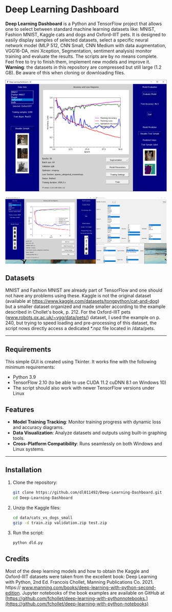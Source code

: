 # Deep Learning Dashboard

**Deep Learning Dashboard** is a Python and TensorFlow project that allows one to select between standard machine learning
datasets like: MNIST, Fashion MNIST, Kaggle cats and dogs and Oxford-IIIT pets.
It is designed to easily display samples of selected datasets, select a specific neural network model (MLP 512, CNN Small,
CNN Medium with data augmentation, VGG16-DA, mini Xception, Segmentation, sentiment analysis) monitor training and evaluate
the results. The scripts are by no means complete. Feel free to try to finish them, implement new models and improve it.
**Warning**: the datasets in this repository are compressed but still large (1.2 GB). Be aware of this when cloning or
downloading files.

![Deep learning dashboard example 1](https://github.com/dl011492/Deep-Learning-Dashboard/blob/main/figures/dld_v02.png)

![Deep learning dashboard example 2](https://github.com/dl011492/Deep-Learning-Dashboard/blob/main/figures/dld_v02_b.png)

## Datasets
MNIST and Fashion MNIST are already part of TensorFlow and one should not have any problems using these. Kaggle is not the
original dataset (available at https://www.kaggle.com/datasets/tongpython/cat-and-dog) but a smaller dataset organized and
made smaller according to the example described in Chollet's book, p. 212.
For the Oxford-IIIT pets (www.robots.ox.ac.uk/~vgg/data/pets/) dataset, I used the example on p. 240, but trying to speed
loading and pre-processing of this dataset, the script nows directly access a dedicated *.npz file located in /data/pets.

---
## Requirements
This simple GUI is created using Tkinter. It works fine with the following minimum requirements: 
- Python 3.9
- TensorFlow 2.10 (to be able to use CUDA 11.2 cuDNN 8.1 on Windows 10)
- The script should also work with newer TensorFlow versions under Linux

## Features

- **Model Training Tracking**: Monitor training progress with dynamic loss and accuracy diagrams.
- **Data Visualization**: Analyze datasets and outputs using built-in graphing tools.
- **Cross-Platform Compatibility**: Runs seamlessly on both Windows and Linux systems.

---

## Installation

1. Clone the repository:
   ```bash
   git clone https://github.com/dl011492/Deep-Learning-Dashboard.git
   cd Deep-Learning-Dashboard
2. Unzip the Kaggle files:
   ```bash
   cd data/cats_vs_dogs_small
   gzip -d train.zip validation.zip test.zip 
4. Run the script:
   ```bash
   python dld.py 

## Credits
Most of the deep learning models and how to obtain the Kaggle and Oxford-IIIT datasets were taken from
the excellent book:
Deep Learning with Python, 2nd Ed. Francois Chollet, Manning Publications Co. 2021.
https:// www.manning.com/books/deep-learning-with-python-second-edition. 
Jupyter notebooks of the book examples are available on GitHub at
[https://github.com/fchollet/deep-learning-with-pythonnotebooks.](https://github.com/fchollet/deep-learning-with-python-notebooks)
